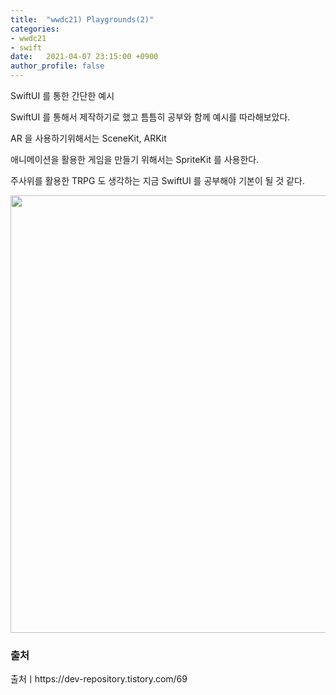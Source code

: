 ```yaml
---
title:  "wwdc21) Playgrounds(2)"
categories:
- wwdc21
- swift
date:   2021-04-07 23:15:00 +0900
author_profile: false
---
```

SwiftUI 를 통한 간단한 예시

SwiftUI 를 통해서 제작하기로 했고 틈틈히 공부와 함께 예시를 따라해보았다.

AR 을 사용하기위해서는 SceneKit, ARKit

애니메이션을 활용한 게임을 만들기 위해서는 SpriteKit 를 사용한다.

주사위를 활용한 TRPG 도 생각하는 지금 SwiftUI 를 공부해야 기본이 될 것 같다.


<img src="https://user-images.githubusercontent.com/69136340/113886340-90642600-97fb-11eb-883f-ee23d1459cb5.png" width="700">


### 출처
출처ㅣhttps://dev-repository.tistory.com/69
